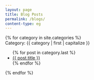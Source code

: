 ```yaml
---
layout: page
title: Blog Posts
permalink: /blogs/
content-type: eg
---
```


<style>
.category-content a {
    text-decoration: none;
    color: #4183c4;
}

.category-content a:hover {
    text-decoration: underline;
    color: #4183c4;
}
</style>

<div>
    {% for category in site.categories %}
        <div id="{{ category | first }}">Category: {{ category | first | capitalize }}</div>
        <ul>
        {% for post in category.last %}
            <li><a href="{{post.url}}">{{ post.title }}</a></li>
        {% endfor %}
        </ul>
    {% endfor %}
    <br/>
</div>
